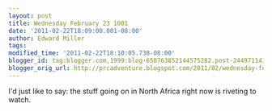 ```yaml
---
layout: post
title: Wednesday February 23 1001
date: '2011-02-22T18:09:00.001-08:00'
author: Edward Miller
tags: 
modified_time: '2011-02-22T18:10:05.738-08:00'
blogger_id: tag:blogger.com,1999:blog-650763852144575282.post-244971141061680948
blogger_orig_url: http://prcadventure.blogspot.com/2011/02/wednesday-february-23-1001.html
---
```


I'd just like to say: the stuff going on in North Africa right now is riveting to watch.